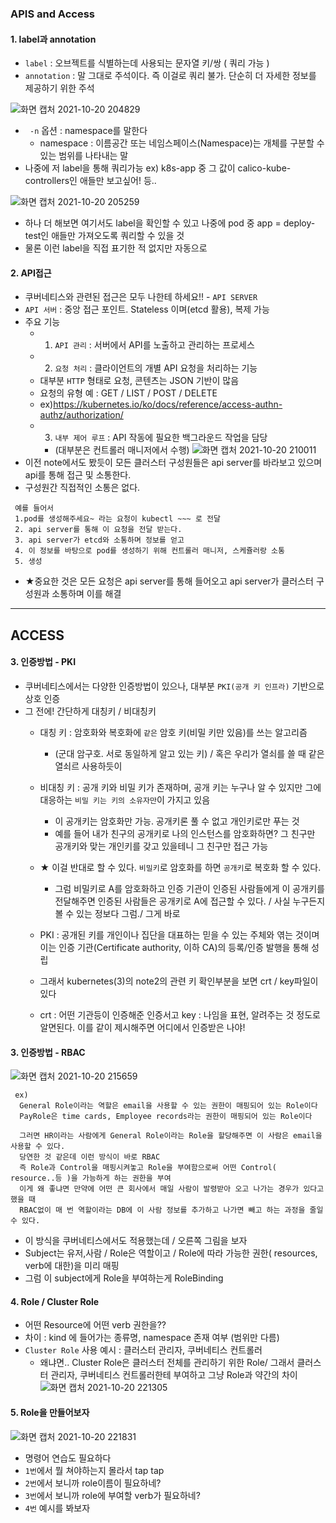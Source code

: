 ### APIS and Access

#### 1. label과 annotation
- `label` : 오브젝트를 식별하는데 사용되는 문자열 키/쌍 ( 쿼리 가능 )
- `annotation` : 말 그대로 주석이다. 즉 이걸로 쿼리 불가. 단순히 더 자세한 정보를 제공하기 위한 주석

![화면 캡처 2021-10-20 204829](https://user-images.githubusercontent.com/62214428/138087065-76eb6235-be59-45cc-971e-3c25bc17c4b6.png)
- ` -n` 옵션 : namespace를 말한다
   - namespace : 이름공간 또는 네임스페이스(Namespace)는 개체를 구분할 수 있는 범위를 나타내는 말
- 나중에 저 label을 통해 쿼리가능 ex) k8s-app 중 그 값이 calico-kube-controllers인 애들만 보고싶어! 등..

![화면 캡처 2021-10-20 205259](https://user-images.githubusercontent.com/62214428/138087617-ff425bb7-5b4e-41a1-9b97-880f70f5677b.png)
- 하나 더 해보면 여기서도 label을 확인할 수 있고 나중에 pod 중 app = deploy-test인 애들만 가져오도록 쿼리할 수 있을 것
- 물론 이런 label을 직접 표기한 적 없지만 자동으로

#### 2. API접근
- 쿠버네티스와 관련된 접근은 모두 나한테 하세요!! - `API SERVER`
- `API 서버` : 중앙 접근 포인트. Stateless 이며(etcd 활용), 복제 가능
- 주요 기능
   - 1) `API 관리` : 서버에서 API를 노출하고 관리하는 프로세스
   - 2) `요청 처리` : 클라이언트의 개별 API 요청을 처리하는 기능
   - 대부분 `HTTP` 형태로 요청, 콘텐츠는 JSON 기반이 많음
   - 요청의 유형 예 : GET / LIST / POST / DELETE
   - ex)https://kubernetes.io/ko/docs/reference/access-authn-authz/authorization/
   - 3) `내부 제어 루프` : API 작동에 필요한 백그라운드 작업을 담당
       - (대부분은 컨트롤러 매니저에서 수행)
![화면 캡처 2021-10-20 210011](https://user-images.githubusercontent.com/62214428/138088683-641ccf28-ad09-46a7-a4ce-8348852065a9.png)
- 이전 note에서도 봤듯이 모든 클러스터 구성원들은 api server를 바라보고 있으며 api를 통해 접근 및 소통한다. 
- 구성원간 직접적인 소통은 없다.
```
 예를 들어서 
 1.pod를 생성해주세요~ 라는 요청이 kubectl ~~~ 로 전달
 2. api server를 통해 이 요청을 전달 받는다.
 3. api server가 etcd와 소통하며 정보를 얻고
 4. 이 정보를 바탕으로 pod를 생성하기 위해 컨트롤러 매니저, 스케쥴러랑 소통
 5. 생성
```

- ★중요한 것은 모든 요청은 api server를 통해 들어오고 api server가 클러스터 구성원과 소통하며 이를 해결




-----------------

## ACCESS

#### 3. 인증방법 - PKI
- 쿠버네티스에서는 다양한 인증방법이 있으나, 대부분 `PKI(공개 키 인프라)` 기반으로 상호 인증
- 그 전에! 간단하게 대칭키 / 비대칭키
   - 대칭 키 : 암호화와 복호화에 `같은` 암호 키(비밀 키만 있음)를 쓰는 알고리즘
      - (군대 암구호. 서로 동일하게 알고 있는 키) / 혹은 우리가 열쇠를 쓸 때 같은 열쇠르 사용하듯이
   - 비대칭 키 : 공개 키와 비밀 키가 존재하며, 공개 키는 누구나 알 수 있지만 그에 대응하는 `비밀 키는 키의 소유자만`이 가지고 있음
      - 이 공개키는 암호화만 가능. 공개키론 풀 수 없고 개인키로만 푸는 것
      - 예를 들어 내가 친구의 공개키로 나의 인스턴스를 암호화하면? 그 친구만 공개키와 맞는 개인키를 갖고 있을테니 그 친구만 접근 가능
     
   - ★ 이걸 반대로 할 수 있다. `비밀키`로 암호화를 하면 `공개키`로 복호화 할 수 있다.
        - 그럼 비밀키로 A를 암호화하고 인증 기관이 인증된 사람들에게 이 공개키를 전달해주면 인증된 사람들은 공개키로 A에 접근할 수 있다.  / 사실 누구든지 볼 수 있는 정보다 그럼./ 그게 바로
   - PKI : 공개된 키를 개인이나 집단을 대표하는 믿을 수 있는 주체와 엮는 것이며 이는 인증 기관(Certificate authority, 이하 CA)의 등록/인증 발행을 통해 성립
   - 그래서 kubernetes(3)의 note2의 관련 키 확인부분을 보면 crt / key파일이 있다
   - crt : 어떤 기관등이 인증해준 인증서고 key : 나임을 표현, 알려주는 것 정도로 알면된다. 이를 같이 제시해주면 어디에서 인증받은 나야!


#### 3. 인증방법 - RBAC
![화면 캡처 2021-10-20 215659](https://user-images.githubusercontent.com/62214428/138097224-aff1f361-eff8-43dd-87d6-28c72711a210.png)
```
 ex) 
  General Role이라는 역할은 email을 사용할 수 있는 권한이 매핑되어 있는 Role이다
  PayRole은 time cards, Employee records라는 권한이 매핑되어 있는 Role이다
  
  그러면 HR이라는 사람에게 General Role이라는 Role을 할당해주면 이 사람은 email을 사용할 수 있다.
  당연한 것 같은데 이런 방식이 바로 RBAC
  즉 Role과 Control을 매핑시켜놓고 Role을 부여함으로써 어떤 Control( resource..등 )을 가능하게 하는 권한을 부여
  이게 왜 좋냐면 만약에 어떤 큰 회사에서 매일 사람이 발령받아 오고 나가는 경우가 있다고 했을 때
  RBAC없이 매 번 역할이라는 DB에 이 사람 정보를 추가하고 나가면 빼고 하는 과정을 줄일 수 있다.
```
- 이 방식을 쿠버네티스에서도 적용했는데 / 오른쪽 그림을 보자
- Subject는 유저,사람   / Role은 역할이고 / Role에 따라 가능한 권한( resources, verb에 대한)을 미리 매핑
- 그럼 이 subject에게 Role을 부여하는게 RoleBinding


#### 4. Role / Cluster Role
- 어떤 Resource에 어떤 verb 권한을??
- 차이 : kind 에 들어가는 종류명, namespace 존재 여부 (범위만 다름)
- `Cluster Role` 사용 예시 : 클러스터 관리자, 쿠버네티스 컨트롤러
    - 왜냐면.. Cluster Role은 클러스터 전체를 관리하기 위한 Role/ 그래서 클러스터 관리자, 쿠버네티스 컨트롤러한테 부여하고 그냥 Role과 약간의 차이
![화면 캡처 2021-10-20 221305](https://user-images.githubusercontent.com/62214428/138099650-228dcfcb-55e4-4bcf-8355-66a31b2d9baa.png)

#### 5. Role을 만들어보자
![화면 캡처 2021-10-20 221831](https://user-images.githubusercontent.com/62214428/138100596-c46dcf99-8602-4f9f-869d-b926301acb1d.png)
- 명령어 연습도 필요하다
- `1번`에서 뭘 쳐야하는지 몰라서 tap tap
- `2번`에서 보니까 role이름이 필요하네?
- `3번`에서 보니까 role에 부여할 verb가 필요하네?
- `4번` 예시를 봐보자


